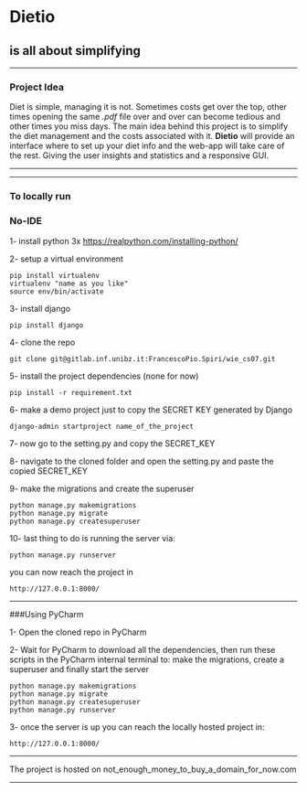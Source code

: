 # Dietio
## is all about simplifying
***

### Project Idea
Diet is simple, managing it is not.
Sometimes costs get over the top, other times opening the same *.pdf* file over and over can become tedious and other times you miss days.
The main idea behind this project is to simplify the diet management and the costs associated with it. 
**Dietio** will provide an interface where to set up your diet info and the web-app will take care of the rest. Giving the user insights and statistics and a responsive GUI.
***
***
### To locally run
### No-IDE
1- install python 3x https://realpython.com/installing-python/ 

2- setup a virtual environment
    
    pip install virtualenv
    virtualenv "name as you like"
    source env/bin/activate
3- install django

    pip install django

4- clone the repo

    git clone git@gitlab.inf.unibz.it:FrancescoPio.Spiri/wie_cs07.git
5- install the project dependencies (none for now)

    pip install -r requirement.txt
6- make a demo project just to copy the SECRET KEY generated by Django

    django-admin startproject name_of_the_project
7- now go to the setting.py and copy the SECRET_KEY

8- navigate to the cloned folder and open the setting.py and paste the copied SECRET_KEY

9- make the migrations and create the superuser
    
    python manage.py makemigrations
    python manage.py migrate
    python manage.py createsuperuser
10- last thing to do is running the server via:
    
    python manage.py runserver
you can now reach the project in 
    
    http://127.0.0.1:8000/

***
###Using PyCharm

1- Open the cloned repo in PyCharm

2-  Wait for PyCharm to download all the dependencies, then run these scripts in the PyCharm internal terminal to:
make the migrations, create a superuser and finally start the server

    python manage.py makemigrations
    python manage.py migrate
    python manage.py createsuperuser
    python manage.py runserver

3- once the server is up you can reach the locally hosted project in:

    http://127.0.0.1:8000/

***

The project is hosted on not_enough_money_to_buy_a_domain_for_now.com

***
    
    
